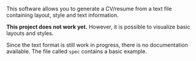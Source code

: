This software allows you to generate a CV/resume from a text file containing layout, style and text information.

**This project does not work yet.** However, it is possible to visualize basic layouts and styles.

Since the text format is still work in progress, there is no documentation available. The file called `spec` contains a basic example.

